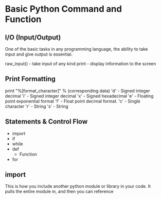 # Basic Python Command and Function

## I/O (Input/Output)
One of the basic tasks in any programming language, the ability to take input and give output is essential.

raw_input() - take input of any kind
print - display information to the screen

## Print Formatting
print "%[format_character]" % (corresponding data)
'd' - Signed integer decimal
'i' - Signed integer decimal
'x' - Signed hexadecimal
'e' - Floating point exponential format
'f' - Float point decimal format.
'c' - Single character
'r' - String
's' - String

## Statements & Control Flow

- import
- if
- while
- def
	- Function
- for

## import
This is how you include another python module or library in your code. It pulls the entire module in, and then you can reference  
<!--stackedit_data:
eyJoaXN0b3J5IjpbLTEzNTg3NDk5MjIsLTk5MDQyMjQ1NCwzMD
Q3ODg1MzJdfQ==
-->